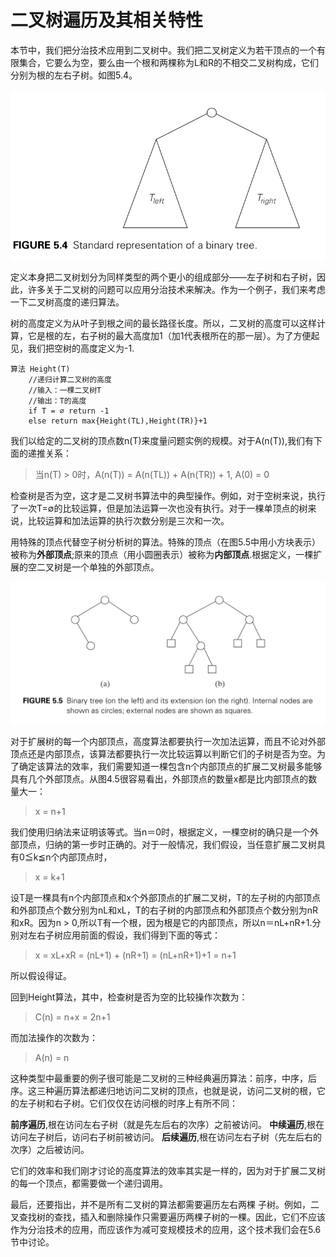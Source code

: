 二叉树遍历及其相关特性
======================

本节中，我们把分治技术应用到二叉树中。我们把二叉树定义为若干顶点的一个有限集合，它要么为空，要么由一个根和两棵称为L和R的不相交二叉树构成，它们分别为根的左右子树。如图5.4。

![](https://github.com/arcticlion/reading-lists/blob/master/Introduction%20to%20the%20Design%20and%20Analysis%20of%20Algorithms/04%20Divide-and-Conquer/屏幕截图%202014-12-04%2021.08.26.png)

定义本身把二叉树划分为同样类型的两个更小的组成部分——左子树和右子树，因此，许多关于二叉树的问题可以应用分治技术来解决。作为一个例子，我们来考虑一下二叉树高度的递归算法。

树的高度定义为从叶子到根之间的最长路径长度。所以，二叉树的高度可以这样计算，它是根的左，右子树的最大高度加1（加1代表根所在的那一层）。为了方便起见，我们把空树的高度定义为-1.

```
算法 Height(T)
    //递归计算二叉树的高度
    //输入：一棵二叉树T
    //输出：T的高度
    if T = ∅ return -1
    else return max{Height(TL),Height(TR)}+1
```

我们以给定的二叉树的顶点数n(T)来度量问题实例的规模。对于A(n(T)),我们有下面的递推关系：

> 当n(T) > 0时，A(n(T)) = A(n(TL)) + A(n(TR)) + 1,
> A(0) = 0

检查树是否为空，这才是二叉树书算法中的典型操作。例如，对于空树来说，执行了一次T=∅的比较运算，但是加法运算一次也没有执行。对于一棵单顶点的树来说，比较运算和加法运算的执行次数分别是三次和一次。

用特殊的顶点代替空子树分析树的算法。特殊的顶点（在图5.5中用小方块表示）被称为**外部顶点**;原来的顶点（用小圆圈表示）被称为**内部顶点**.根据定义，一棵扩展的空二叉树是一个单独的外部顶点。

![](https://github.com/arcticlion/reading-lists/blob/master/Introduction%20to%20the%20Design%20and%20Analysis%20of%20Algorithms/04%20Divide-and-Conquer/屏幕截图%202014-12-04%2021.28.37.png)

对于扩展树的每一个内部顶点，高度算法都要执行一次加法运算，而且不论对外部顶点还是内部顶点，该算法都要执行一次比较运算以判断它们的子树是否为空。为了确定该算法的效率，我们需要知道一棵包含n个内部顶点的扩展二叉树最多能够具有几个外部顶点。从图4.5很容易看出，外部顶点的数量x都是比内部顶点的数量大一：

> x = n+1

我们使用归纳法来证明该等式。当n＝0时，根据定义，一棵空树的确只是一个外部顶点，归纳的第一步时正确的。对于一般情况，我们假设，当任意扩展二叉树具有0≦k≦n个内部顶点时，

> x = k+1

设T是一棵具有n个内部顶点和x个外部顶点的扩展二叉树，T的左子树的内部顶点和外部顶点个数分别为nL和xL，T的右子树的内部顶点和外部顶点个数分别为nR和xR。因为n > 0,所以T有一个根，因为根是它的内部顶点，所以n＝nL+nR+1.分别对左右子树应用前面的假设，我们得到下面的等式：

> x = xL+xR = (nL+1) + (nR+1) = (nL+nR+1)+1 = n+1

所以假设得证。

回到Height算法，其中，检查树是否为空的比较操作次数为：

> C(n) = n+x = 2n+1

而加法操作的次数为：

> A(n) = n

这种类型中最重要的例子很可能是二叉树的三种经典遍历算法：前序，中序，后序。这三种遍历算法都递归地访问二叉树的顶点，也就是说，访问二叉树的根，它的左子树和右子树。它们仅仅在访问根的时序上有所不同：

**前序遍历**,根在访问左右子树（就是先左后右的次序）之前被访问。
**中续遍历**,根在访问左子树后，访问右子树前被访问。
**后续遍历**,根在访问左右子树（先左后右的次序）之后被访问。

它们的效率和我们刚才讨论的高度算法的效率其实是一样的，因为对于扩展二叉树的每一个顶点，都需要做一个递归调用。

最后，还要指出，并不是所有二叉树的算法都需要遍历左右两棵 子树。例如，二叉查找树的查找，插入和删除操作只需要遍历两棵子树的一棵。因此，它们不应该作为分治技术的应用，而应该作为减可变规模技术的应用，这个技术我们会在5.6节中讨论。

